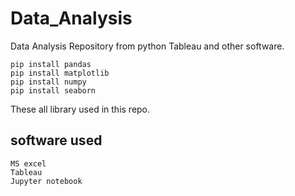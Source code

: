 # Data_Analysis 
Data Analysis Repository from python Tableau and other software.
```
pip install pandas 
pip install matplotlib
pip install numpy 
pip install seaborn
```
These all library used in this repo.
## software used
```
MS excel 
Tableau
Jupyter notebook
```
